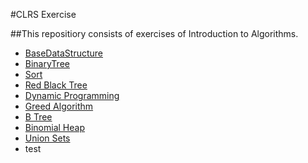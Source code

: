 #CLRS Exercise

##This repositiory consists of exercises of Introduction to Algorithms.

-  [BaseDataStructure](BaseDataStructure)
-  [BinaryTree](BST)
-  [Sort](Sort)
-  [Red Black Tree](Red-Black-Tree)
-  [Dynamic Programming](Dynamic_Programming)
-  [Greed Algorithm](Greed_Algorithm)
-  [B Tree](B_tree)
-  [Binomial Heap](BinomialHeap)
-  [Union Sets](union_sets)
-  test
